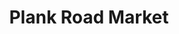 ---
title: "Plank Road Market"
url: /toronto/plank-road-market-danforth-avenue/
shop: Supermarkt
---